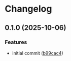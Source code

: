 # Changelog

## 0.1.0 (2025-10-06)


### Features

* initial commit ([b99cac4](https://github.com/presedo93/rooms/commit/b99cac42f5abd05d191047557067e34e87c4e2e6))
